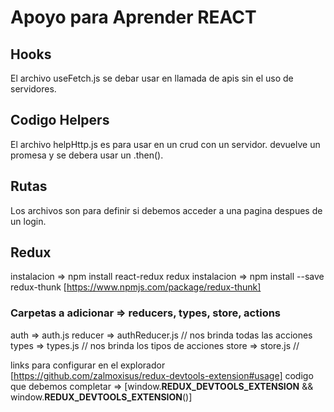 # Apoyo para Aprender REACT

## Hooks

El archivo useFetch.js se debar usar en llamada de apis sin el uso de servidores.

## Codigo Helpers

El archivo helpHttp.js es para usar en un crud con un servidor. devuelve un promesa y se debera usar un .then().

## Rutas

Los archivos son para definir si debemos acceder a una pagina despues de un login.

## Redux

instalacion => npm install react-redux redux
instalacion => npm install --save redux-thunk [https://www.npmjs.com/package/redux-thunk]

### Carpetas a adicionar => reducers, types, store, actions

auth => auth.js
reducer => authReducer.js // nos brinda todas las acciones
types => types.js // nos brinda los tipos de acciones
store => store.js //

links para configurar en el explorador [https://github.com/zalmoxisus/redux-devtools-extension#usage]
codigo que debemos completar => [window.__REDUX_DEVTOOLS_EXTENSION__ && window.__REDUX_DEVTOOLS_EXTENSION__()]
